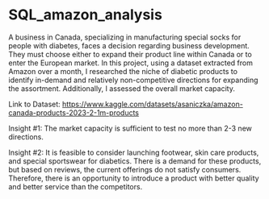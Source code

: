 # SQL_amazon_analysis
A business in Canada, specializing in manufacturing special socks for people with diabetes, faces a decision regarding business development. They must choose either to expand their product line within Canada or to enter the European market. In this project, using a dataset extracted from Amazon over a month, I researched the niche of diabetic products to identify in-demand and relatively non-competitive directions for expanding the assortment. Additionally, I assessed the overall market capacity.

Link to Dataset: https://www.kaggle.com/datasets/asaniczka/amazon-canada-products-2023-2-1m-products

Insight #1: The market capacity is sufficient to test no more than 2-3 new directions.

Insight #2: It is feasible to consider launching footwear, skin care products, and special sportswear for diabetics. There is a demand for these products, but based on reviews, the current offerings do not satisfy consumers. Therefore, there is an opportunity to introduce a product with better quality and better service than the competitors.

